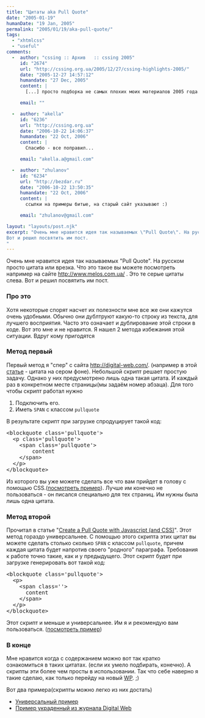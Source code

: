 ```yaml
---
title: "Цитаты aka Pull Quote"
date: "2005-01-19"
humanDate: "19 Jan, 2005"
permalink: "2005/01/19/aka-pull-quote/"
tags: 
  - "xhtmlcss"
  - "useful"
comments: 
  -  author: "cssing :: Архив   :: cssing 2005"
     id: "2674"
     url: "http://cssing.org.ua/2005/12/27/cssing-highlights-2005/"
     date: "2005-12-27 14:57:12"
     humandate: "27 Dec, 2005"
     content: | 
       [...] просто подборка не самых плохих моих материалов 2005 года. Посты 	 	Цитаты aka Pull Quote - о том как делать красивые блоки с выделением важных частей текста - без л [...]

     email: ""

  -  author: "akella"
     id: "6236"
     url: "http://cssing.org.ua"
     date: "2006-10-22 14:06:37"
     humandate: "22 Oct, 2006"
     content: | 
       Спасибо - все поправил...

     email: "akella.a@gmail.com"

  -  author: "zhulanov"
     id: "6234"
     url: "http://bezdar.ru"
     date: "2006-10-22 13:50:35"
     humandate: "22 Oct, 2006"
     content: | 
       ссылки на примеры битые, на старый сайт указывают :)

     email: "zhulanov@gmail.com"

layout: "layouts/post.njk"
excerpt: "Очень мне нравится идея так называемых \"Pull Quote\". На русском просто цитата или врезка.  Что это такое вы можете посмотреть например на сайте <a href=\"http://www.melos.com.ua/\">http://www.melos.com.ua/</a> . Это те серые цитаты слева.
Вот и решил посвятить им пост.
"
---
```


Очень мне нравится идея так называемых "Pull Quote". На русском просто цитата или врезка.  Что это такое вы можете посмотреть например на сайте <a href="http://www.melos.com.ua/">http://www.melos.com.ua/</a> . Это те серые цитаты слева.
Вот и решил посвятить им пост.
<!--more-->
<h3>Про это</h3>
Хотя некоторые спорят насчет их полезности мне все же они кажутся очень удобными. Обычно они дублтруют какую-то строку из текста, для лучшего восприятия. Часто это означает и дублирование этой строки в коде. Вот это мне и не нравится. 
Я нашел 2 метода избежания этой ситуации. Вдруг кому пригодятся
<h3>Метод первый</h3>
Первый метод я "спер" с сайта <a href="http://digital-web.com/">http://digital-web.com/</a>.
(например в этой <a href="http://digital-web.com/articles/web_design_for_all_the_senses/">статье</a> - цитата на сером фоне).
Небольшой скрипт решает простую задачу. Однако у них предусмотрено лишь одна такая цитата. И каждый раз в конкретном месте страницы(мы задаём номер абзаца). Для того чтобы скрипт работал нужно
<ol>
<li>Подключить его.</li>
<li>Иметь <code>SPAN</code> с классом <code>pullquote</code></li>
</ol>
В результате скрипт при загрузке спродуцирует такой код:
<pre>
&lt;blockquote class='pullquote'&gt;
  &lt;p class='pullquote'&gt;
    &lt;span class='pullquote'&gt;
        content
    &lt;/span&gt;
  &lt;/p&gt;
&lt;/blockquote&gt;
</pre>
Из которого вы уже можете сделать все что вам прийдет в голову с помощью CSS.(<a href="http://cssing.org.ua/examples/pullquote/wdpull.php" title="Пример украденный из журнала Digital Web">посмотреть пример</a>).
Лучше им конечно не пользоваться - он писался специально для тех страниц. Им нужны была лишь одна цитата.

<h3>Метод второй</h3>
Прочитал в статье "<a href="http://www.fiftyfoureleven.com/sandbox/weblog/2004/jun/javascript-pullquote/">Create a Pull Quote with Javascript (and CSS)</a>". 
Этот метод гораздо универсальнее. С помощью этого скрипта этих цитат вы можете сделать столько сколько <code>SPAN</code> с классом <code>pullquote</code>, причем каждая цитата будет напротив своего "родного" параграфа. 
Требования к работе точно такие, как и у предыдущего.
Этот скрипт будет при загрузке генерировать вот такой код:
<pre>&lt;blockquote class='pullquote'&gt;
  &lt;p&gt;
    &lt;span class=''&gt;
      content
    &lt;/span&gt;
  &lt;/p&gt;
&lt;/blockquote&gt;</pre>
Этот скрипт и меньше и универсальнее.  Им я и рекомендую вам пользоваться.
(<a href="http://cssing.org.ua/examples/pullquote/" title="Универсальный пример">посмотреть пример</a>)
<h3>В конце</h3>
Мне нравится когда с содержанием можно вот так кратко ознакомиться в  таких цитатах. (если их умело подбирать, конечно). А скрипты эти более чем просты в использовании.  Так что себе наверно я такие сделаю, как только перейду на новый <a href="http://wordpress.org/nightly/">WP</a>.  ;)

Вот два примера(скрипты можно легко из них достать)
<ul>
<li><a href="http://cssing.org.ua/examples/pullquote/" title="Универсальный пример">Универсальный пример</a></li>
<li><a href="http://cssing.org.ua/examples/pullquote/wdpull.php" title="Пример украденный из журнала Digital Web">Пример украденный из журнала Digital Web</a></li>
</ul>
